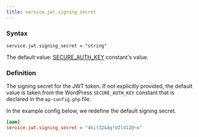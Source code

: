 ```yaml
---
title: service.jwt.signing_secret
---
```


### Syntax

`service.jwt.signing_secret = "string"`

The default value: [SECURE_AUTH_KEY](https://developer.wordpress.org/reference/functions/wp_salt/) constant's value.

### Definition

The signing secret for the JWT token. If not explicitly provided, the default value is taken from the WordPress `SECURE_AUTH_KEY` constant that is declared in the `wp-config.php` file.

In the example config below, we redefine the default signing secret.

```ini
[aam]
service.jwt.signing_secret = "4ki(32&4g!UIld12@~o"
```